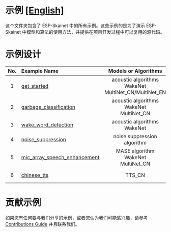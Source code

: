 # 示例 [[English]](./README.md)

这个文件夹包含了 ESP-Skainet 中的所有示例。这些示例的是为了演示 ESP-Skainet 中模型和算法的使用方法，并提供在项目开发过程中可以复用的源代码。

# 示例设计

| No.  | Example Name                                                 |                   Models or Algorithms                    |              Boards              |
| :--: | :----------------------------------------------------------- | :-------------------------------------------------------: | :------------------------------: |
|  1   | [get_started](./get_started)                                 | acoustic algorithms<br>WakeNet<br>MultiNet_CN/MultiNet_EN | ESP32_Lyrat_Mini<br>ESP32_Korvo  |
|  2   | [garbage_classification](./garbage_classification)           |       acoustic algorithms<br>WakeNet<br>MultiNet_CN       | ESP32_Lyrat_Mini<br/>ESP32_Korvo |
|  3   | [wake_word_detection](./wake_word_detection)                 |              acoustic algorithms<br>WakeNet               | ESP32_Lyrat_Mini<br/>ESP32_Korvo |
|  4   | [noise_suppression](./noise_suppression)                     |                noise suppression algorithm                | ESP32_Lyrat_Mini<br/>ESP32_Korvo |
|  5   | [mic_array_speech_enhancement](./mic_array_speech_enhancement) |         MASE algorithm<br>WakeNet<br>MultiNet_CN          |           ESP32_Korvo            |
|  6   | [chinese_tts](./chinese_tts)                                 |                          TTS_CN                           | ESP32_Lyrat_Mini<br/>ESP32_Korvo |

# 贡献示例

如果您有任何要与我们分享的示例，或者您认为我们可能感兴趣，请参考 [Contributions Guide](https://esp-idf.readthedocs.io/en/latest/contribute/index.html) 并且联系我们。


